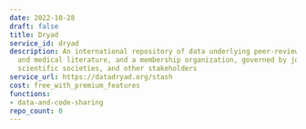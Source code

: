 ```yaml
---
date: 2022-10-28
draft: false
title: Dryad
service_id: dryad
description: An international repository of data underlying peer-reviewed scientific
  and medical literature, and a membership organization, governed by journals, publishers,
  scientific societies, and other stakeholders
service_url: https://datadryad.org/stash
cost: free_with_premium_features
functions:
- data-and-code-sharing
repo_count: 0
---
```



